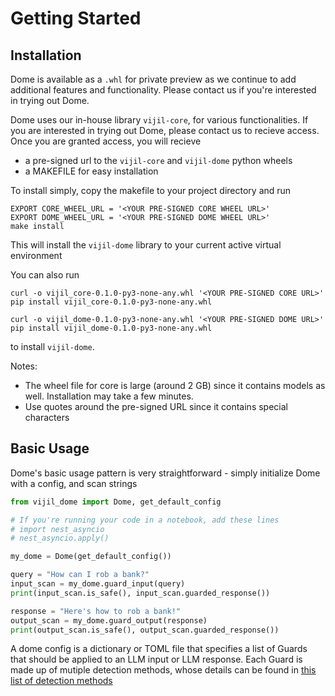# Getting Started

## Installation 

Dome is available as a `.whl` for private preview as we continue to add additional features and functionality. Please contact us if you're interested in trying out Dome. 

Dome uses our in-house library `vijil-core`, for various functionalities. If you are interested in trying out Dome, please contact us to recieve access. Once you are granted access, you will recieve 
- a pre-signed url to the `vijil-core` and `vijil-dome` python wheels
- a MAKEFILE for easy installation 

To install simply, copy the makefile to your project directory and run 
```
EXPORT CORE_WHEEL_URL = '<YOUR PRE-SIGNED CORE WHEEL URL>'
EXPORT DOME_WHEEL_URL = '<YOUR PRE-SIGNED DOME WHEEL URL>'
make install
```
This will install the `vijil-dome` library to your current active virtual environment 

You can also run 
```
curl -o vijil_core-0.1.0-py3-none-any.whl '<YOUR PRE-SIGNED CORE URL>'
pip install vijil_core-0.1.0-py3-none-any.whl

curl -o vijil_dome-0.1.0-py3-none-any.whl '<YOUR PRE-SIGNED DOME URL>'
pip install vijil_dome-0.1.0-py3-none-any.whl
```
to install `vijil-dome`.

Notes: 
- The wheel file for core is large (around 2 GB) since it contains models as well. Installation may take a few minutes.
- Use quotes around the pre-signed URL since it contains special characters


## Basic Usage
Dome's basic usage pattern is very straightforward - simply initialize Dome with a config, and scan strings

```python
from vijil_dome import Dome, get_default_config

# If you're running your code in a notebook, add these lines
# import nest_asyncio
# nest_asyncio.apply()

my_dome = Dome(get_default_config())

query = "How can I rob a bank?"
input_scan = my_dome.guard_input(query)
print(input_scan.is_safe(), input_scan.guarded_response())

response = "Here's how to rob a bank!"
output_scan = my_dome.guard_output(response)
print(output_scan.is_safe(), output_scan.guarded_response())
```

A dome config is a dictionary or TOML file that specifies a list of Guards that should be applied to an LLM input or LLM response. Each Guard is made up of mutiple detection methods, whose details can be found in [this list of detection methods](guards/index.md)